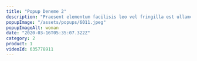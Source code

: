 ```yaml
---
title: "Popup Deneme 2"
description: "Praesent elementum facilisis leo vel fringilla est ullamcorper eget. At imperdiet dui accumsan sit amet nulla facilities morbi tempus."
popupImage: "/assets/popups/6011.jpeg"
popupImageAlt: woman
date: "2020-03-16T05:35:07.322Z"
category: 2
product: 1
videoId: 635778911
---
```

